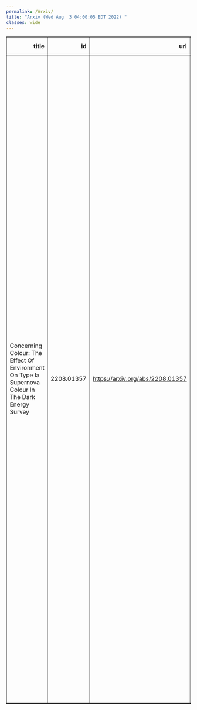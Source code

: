 ```yaml
---
permalink: /Arxiv/
title: "Arxiv (Wed Aug  3 04:00:05 EDT 2022) "
classes: wide
---
```

<table border="1" class="dataframe">
  <thead>
    <tr style="text-align: right;">
      <th>title</th>
      <th>id</th>
      <th>url</th>
      <th>authors</th>
      <th>Local Authors</th>
    </tr>
  </thead>
  <tbody>
    <tr>
      <td>Concerning Colour: The Effect Of Environment On Type Ia Supernova Colour   In The Dark Energy Survey</td>
      <td>2208.01357</td>
      <td><a href="https://arxiv.org/abs/2208.01357" target="_blank">https://arxiv.org/abs/2208.01357</a></td>
      <td>L. Kelsey, M. Sullivan, P. Wiseman, P. Armstrong, R. Chen, D. Brout, T. M. Davis, M. Dixon, C. Frohmaier, L. Galbany, O. Graur, R. Kessler, C. Lidman, A. Möller, B. Popovic, B. Rose, D. Scolnic, M. Smith, M. Vincenzi, T. M. C. Abbott, M. Aguena, S. Allam, O. Alves, J. Annis, D. Bacon, E. Bertin, S. Bocquet, D. Brooks, D. L. Burke, A. Carnero Rosell, M. Carrasco Kind, J. Carretero, M. Costanzi, L. N. Da Costa, M. E. S. Pereira, S. Desai, H. T. Diehl, S. Everett, I. Ferrero, J. Frieman, J. García-Bellido, D. Gruen, R. A. Gruendl, J. Gschwend, G. Gutierrez, S. R. Hinton, D. L. Hollowood, K. Honscheid, D. J. James, K. Kuehn, N. Kuropatkin, G. F. Lewis, J. Mena-Fernández, R. Miquel, A. Palmese, F. Paz-Chinchón, A. Pieres, A. A. Plazas Malagón, M. Raveri, M. Rodriguez-Monroy, A. K. Romer, E. Sanchez, V. Scarpine, M. Schubnell, I. Sevilla-Noarbe, E. Suchyta, M. E. C. Swanson, G. Tarle, D. L. Tucker, N. Weaverdyck</td>
      <td>Klaus Honscheid, Michael Rizzo Smith</td>
    </tr>
  </tbody>
</table>